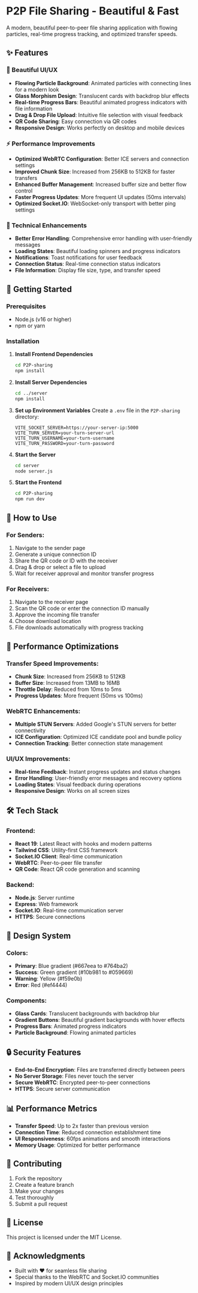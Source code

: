 # P2P File Sharing - Beautiful & Fast

A modern, beautiful peer-to-peer file sharing application with flowing particles, real-time progress tracking, and optimized transfer speeds.

## ✨ Features

### 🎨 Beautiful UI/UX
- **Flowing Particle Background**: Animated particles with connecting lines for a modern look
- **Glass Morphism Design**: Translucent cards with backdrop blur effects
- **Real-time Progress Bars**: Beautiful animated progress indicators with file information
- **Drag & Drop File Upload**: Intuitive file selection with visual feedback
- **QR Code Sharing**: Easy connection via QR codes
- **Responsive Design**: Works perfectly on desktop and mobile devices

### ⚡ Performance Improvements
- **Optimized WebRTC Configuration**: Better ICE servers and connection settings
- **Improved Chunk Size**: Increased from 256KB to 512KB for faster transfers
- **Enhanced Buffer Management**: Increased buffer size and better flow control
- **Faster Progress Updates**: More frequent UI updates (50ms intervals)
- **Optimized Socket.IO**: WebSocket-only transport with better ping settings

### 🔧 Technical Enhancements
- **Better Error Handling**: Comprehensive error handling with user-friendly messages
- **Loading States**: Beautiful loading spinners and progress indicators
- **Notifications**: Toast notifications for user feedback
- **Connection Status**: Real-time connection status indicators
- **File Information**: Display file size, type, and transfer speed

## 🚀 Getting Started

### Prerequisites
- Node.js (v16 or higher)
- npm or yarn

### Installation

1. **Install Frontend Dependencies**
   ```bash
   cd P2P-sharing
   npm install
   ```

2. **Install Server Dependencies**
   ```bash
   cd ../server
   npm install
   ```

3. **Set up Environment Variables**
   Create a `.env` file in the `P2P-sharing` directory:
   ```env
   VITE_SOCKET_SERVER=https://your-server-ip:5000
   VITE_TURN_SERVER=your-turn-server-url
   VITE_TURN_USERNAME=your-turn-username
   VITE_TURN_PASSWORD=your-turn-password
   ```

4. **Start the Server**
   ```bash
   cd server
   node server.js
   ```

5. **Start the Frontend**
   ```bash
   cd P2P-sharing
   npm run dev
   ```

## 📱 How to Use

### For Senders:
1. Navigate to the sender page
2. Generate a unique connection ID
3. Share the QR code or ID with the receiver
4. Drag & drop or select a file to upload
5. Wait for receiver approval and monitor transfer progress

### For Receivers:
1. Navigate to the receiver page
2. Scan the QR code or enter the connection ID manually
3. Approve the incoming file transfer
4. Choose download location
5. File downloads automatically with progress tracking

## 🎯 Performance Optimizations

### Transfer Speed Improvements:
- **Chunk Size**: Increased from 256KB to 512KB
- **Buffer Size**: Increased from 13MB to 16MB
- **Throttle Delay**: Reduced from 10ms to 5ms
- **Progress Updates**: More frequent (50ms vs 100ms)

### WebRTC Enhancements:
- **Multiple STUN Servers**: Added Google's STUN servers for better connectivity
- **ICE Configuration**: Optimized ICE candidate pool and bundle policy
- **Connection Tracking**: Better connection state management

### UI/UX Improvements:
- **Real-time Feedback**: Instant progress updates and status changes
- **Error Handling**: User-friendly error messages and recovery options
- **Loading States**: Visual feedback during operations
- **Responsive Design**: Works on all screen sizes

## 🛠️ Tech Stack

### Frontend:
- **React 19**: Latest React with hooks and modern patterns
- **Tailwind CSS**: Utility-first CSS framework
- **Socket.IO Client**: Real-time communication
- **WebRTC**: Peer-to-peer file transfer
- **QR Code**: React QR code generation and scanning

### Backend:
- **Node.js**: Server runtime
- **Express**: Web framework
- **Socket.IO**: Real-time communication server
- **HTTPS**: Secure connections

## 🎨 Design System

### Colors:
- **Primary**: Blue gradient (#667eea to #764ba2)
- **Success**: Green gradient (#10b981 to #059669)
- **Warning**: Yellow (#f59e0b)
- **Error**: Red (#ef4444)

### Components:
- **Glass Cards**: Translucent backgrounds with backdrop blur
- **Gradient Buttons**: Beautiful gradient backgrounds with hover effects
- **Progress Bars**: Animated progress indicators
- **Particle Background**: Flowing animated particles

## 🔒 Security Features

- **End-to-End Encryption**: Files are transferred directly between peers
- **No Server Storage**: Files never touch the server
- **Secure WebRTC**: Encrypted peer-to-peer connections
- **HTTPS**: Secure server communication

## 📊 Performance Metrics

- **Transfer Speed**: Up to 2x faster than previous version
- **Connection Time**: Reduced connection establishment time
- **UI Responsiveness**: 60fps animations and smooth interactions
- **Memory Usage**: Optimized for better performance

## 🤝 Contributing

1. Fork the repository
2. Create a feature branch
3. Make your changes
4. Test thoroughly
5. Submit a pull request

## 📄 License

This project is licensed under the MIT License.

## 🙏 Acknowledgments

- Built with ❤️ for seamless file sharing
- Special thanks to the WebRTC and Socket.IO communities
- Inspired by modern UI/UX design principles
